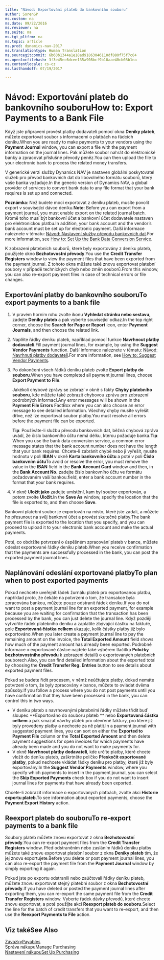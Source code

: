 ```yaml
---
title: "Návod: Exportování plateb do bankovního souboru"
author: SorenGP
ms.custom: na
ms.date: 09/22/2016
ms.reviewer: na
ms.suite: na
ms.tgt_pltfrm: na
ms.topic: article
ms.prod: dynamics-nav-2017
ms.translationtype: Human Translation
ms.sourcegitcommit: 6b60b1344a1e18ad91863046110df880f75f7c04
ms.openlocfilehash: 3f3e45ec6dcee135a908bcf9b10aae40cb08b1ea
ms.contentlocale: cs-cz
ms.lasthandoff: 07/19/2017

---
```


# <a name="how-to-export-payments-to-a-bank-file"></a><span data-ttu-id="49a72-102">Návod: Exportování plateb do bankovního souboru</span><span class="sxs-lookup"><span data-stu-id="49a72-102">How to: Export Payments to a Bank File</span></span>
<span data-ttu-id="49a72-103">Když jste připraveni provést platby dodavateli pomocí okna **Deníky plateb**, můžete exportovat soubor s informacemi o platbách na řádcích deníku.</span><span class="sxs-lookup"><span data-stu-id="49a72-103">When you are ready to make payments to your vendors using the **Payment Journal** window, you can export a file with the payment information on the journal lines.</span></span> <span data-ttu-id="49a72-104">Pak můžete soubor nahrát do elektronické banky a zpracovat příslušné převody peněz.</span><span class="sxs-lookup"><span data-stu-id="49a72-104">You can then upload the file to your electronic bank to process the related money transfers.</span></span>

<span data-ttu-id="49a72-105">V generické verzi služby Dynamics NAV je nastaven globální poskytovatel služeb pro převod bankovních dat do libovolného formátu souborů, který vaše banka vyžaduje.</span><span class="sxs-lookup"><span data-stu-id="49a72-105">In the generic version of Dynamics NAV, a global provider of services to convert bank data to any file format that your bank requires is set up and connected.</span></span>

<span data-ttu-id="49a72-106">**Poznámka**: Než budete moci exportovat z deníku plateb, musíte povolit export v související dávce deníku.</span><span class="sxs-lookup"><span data-stu-id="49a72-106">**Note**: Before you can export from a payment journal, you must enable export on the related journal batch.</span></span> <span data-ttu-id="49a72-107">Kromě toho musí být bankovní účet a bankovní účet dodavatele nastaven pro elektronickou platbu.</span><span class="sxs-lookup"><span data-stu-id="49a72-107">In addition, your bank account and the vendor’s bank account must be set up for electronic payment.</span></span> <span data-ttu-id="49a72-108">Další informace naleznete v tématu: [Návod: Nastavení služby převodu bankovních dat](bank-how-setup-bank-data-conversion-service.md).</span><span class="sxs-lookup"><span data-stu-id="49a72-108">For more information, see [How to: Set Up the Bank Data Conversion Service](bank-how-setup-bank-data-conversion-service.md).</span></span>

<span data-ttu-id="49a72-109">K zobrazení platebních souborů, které byly exportovány z deníku plateb, použijete okno **Bezhotovostní převody**.</span><span class="sxs-lookup"><span data-stu-id="49a72-109">You use the **Credit Transfer Registers** window to view the payment files that have been exported from the payment journal.</span></span> <span data-ttu-id="49a72-110">Z tohoto okna můžete také znovu exportovat platební soubory v případě technických chyb nebo změn souborů.</span><span class="sxs-lookup"><span data-stu-id="49a72-110">From this window, you can also re-export payment files in case of technical errors or file changes.</span></span>

## <a name="to-export-payments-to-a-bank-file"></a><span data-ttu-id="49a72-111">Exportování platby do bankovního souboru</span><span class="sxs-lookup"><span data-stu-id="49a72-111">To export payments to a bank file</span></span>
1. <span data-ttu-id="49a72-112">V pravém horním rohu zvolte ikonu **Vyhledat stránku nebo sestavu**, zadejte **Deníky plateb** a pak vyberte související odkaz.</span><span class="sxs-lookup"><span data-stu-id="49a72-112">In the top right corner, choose the **Search for Page or Report** icon, enter **Payment Journals**, and then choose the related link.</span></span>
2. <span data-ttu-id="49a72-113">Naplňte řádky deníku plateb, například pomocí funkce **Navrhnout platby dodavateli**.</span><span class="sxs-lookup"><span data-stu-id="49a72-113">Fill payment journal lines, for example, by using the **Suggest Vendor Payments** function.</span></span> <span data-ttu-id="49a72-114">Další informace naleznete v tématu: [Návod: Navrhnutí platby dodavateli](payables-how-suggest-vendor-payments.md).</span><span class="sxs-lookup"><span data-stu-id="49a72-114">For more information, see [How to: Suggest Vendor Payments](payables-how-suggest-vendor-payments.md).</span></span>  
3. <span data-ttu-id="49a72-115">Po dokončení všech řádků deníku plateb zvolte **Export platby do souboru**.</span><span class="sxs-lookup"><span data-stu-id="49a72-115">When you have completed all payment journal lines, choose **Export Payment to File**.</span></span>

    <span data-ttu-id="49a72-116">Jakékoli chybové zprávy se zobrazí v okně s fakty **Chyby platebního souboru**, kde můžete také zobrazit chybovou zprávu pro zobrazení podrobných informací.</span><span class="sxs-lookup"><span data-stu-id="49a72-116">Any error messages will be shown in the **Payment File Errors** FactBox where you can also choose an error message to see detailed information.</span></span> <span data-ttu-id="49a72-117">Všechny chyby musíte vyřešit dříve, než lze exportovat soubor platby.</span><span class="sxs-lookup"><span data-stu-id="49a72-117">You must resolve all errors before the payment file can be exported.</span></span>

    <span data-ttu-id="49a72-118">**Tip**: Používáte-li službu převodu bankovních dat, běžná chybová zpráva uvádí, že číslo bankovního účtu nemá délku, kterou požaduje banka.</span><span class="sxs-lookup"><span data-stu-id="49a72-118">**Tip**: When you use the bank data conversion service, a common error message states that the bank account number does not have the length that your bank requires.</span></span> <span data-ttu-id="49a72-119">Chcete-li zabránit chybě nebo ji vyřešit, musíte hodnotu v poli **IBAN** v okně **Karta bankovního účtu** a poté v poli **Číslo bankovním účtu**</span><span class="sxs-lookup"><span data-stu-id="49a72-119">To avoid or resolve the error, you must remove the value in the **IBAN** field in the **Bank Account Card** window and then, in the **Bank Account No.**</span></span> <span data-ttu-id="49a72-120">zadejte číslo bankovního účtu ve formátu požadovaném vaší bankou.</span><span class="sxs-lookup"><span data-stu-id="49a72-120">field, enter a bank account number in the format that your bank requires.</span></span>
4. <span data-ttu-id="49a72-121">V okně **Uložit jako** zadejte umístění, kam byl soubor exportován, a potom zvolte **Uložit**.</span><span class="sxs-lookup"><span data-stu-id="49a72-121">In the **Save As** window, specify the location that the file is exported to, and then choose **Save**.</span></span>

<span data-ttu-id="49a72-122">Bankovní platební soubor je exportován na místo, které jste zadali, a můžete ho přesunout na svůj bankovní účet a provést skutečné platby.</span><span class="sxs-lookup"><span data-stu-id="49a72-122">The bank payment file is exported to the location that you specify, and you can proceed to upload it to your electronic bank account and make the actual payments.</span></span>

<span data-ttu-id="49a72-123">Poté, co obdržíte potvrzení o úspěšném zpracování plateb v bance, můžete odeslat exportované řádky deníku plateb.</span><span class="sxs-lookup"><span data-stu-id="49a72-123">When you receive confirmation that the payments are successfully processed in the bank, you can post the exported payment journal lines.</span></span>

## <a name="to-plan-when-to-post-exported-payments"></a><span data-ttu-id="49a72-124">Naplánování odeslání exportované platby</span><span class="sxs-lookup"><span data-stu-id="49a72-124">To plan when to post exported payments</span></span>
<span data-ttu-id="49a72-125">Pokud nechcete uveřejnit řádek žurnálu plateb pro exportovanou platbu, například proto, že čekáte na potvrzení o tom, že transakce byla zpracována bankou, můžete pouze odstranit řádek deníku.</span><span class="sxs-lookup"><span data-stu-id="49a72-125">If you do not want to post a payment journal line for an exported payment, for example because you are waiting for confirmation that the transaction has been processed by the bank, you can just delete the journal line.</span></span> <span data-ttu-id="49a72-126">Když později vytvoříte řádek platebního deníku a zaplatíte zbývající částku na faktuře, pole **Exportovaná částka celkem** ukazuje, kolik částky platby již bylo exportováno.</span><span class="sxs-lookup"><span data-stu-id="49a72-126">When you later create a payment journal line to pay the remaining amount on the invoice, the **Total Exported Amount** field shows how much of the payment amount has already been exported.</span></span> <span data-ttu-id="49a72-127">Podrobné informace o exportované částce najdete také výběrem tlačítka **Položky bezhotovostního převodu** k zobrazení detailů o exportovaných platebních souborech.</span><span class="sxs-lookup"><span data-stu-id="49a72-127">Also, you can find detailed information about the exported total by choosing the **Credit Transfer Reg. Entries** button to see details about exported payment files.</span></span>

<span data-ttu-id="49a72-128">Pokud se budete řídit procesem, v němž neúčtujete platby, dokud nemáte potvrzení o tom, že byly zpracovány v bance, můžete to ovládat dvěma způsoby.</span><span class="sxs-lookup"><span data-stu-id="49a72-128">If you follow a process where you do not post payments until you have confirmation that they have been processed in the bank, you can control this in two ways.</span></span>

* <span data-ttu-id="49a72-129">V deníku plateb s navrhovanými platebními řádky můžete třídit buď sloupec **Exportováno do souboru plateb ** nebo **Exportovaná částka celkem** a pak smazat návrhy plateb pro otevřené faktury, pro které již byly provedeny platby a nechcete za ně platit.</span><span class="sxs-lookup"><span data-stu-id="49a72-129">In a payment journal with suggested payment lines, you can sort on either the **Exported to Payment File** column or the **Total Exported Amount** and then delete payment suggestions for open invoices for which payments have already been made and you do not want to make payments for.</span></span>
* <span data-ttu-id="49a72-130">V okně **Navrhnout platby dodavateli**, kde určíte platby, které chcete vložit do deníku plateb, zaškrtněte políčko **Přeskočit exportované platby**, pokud nechcete vkládat řádky deníku pro platby, které již byly exportovány.</span><span class="sxs-lookup"><span data-stu-id="49a72-130">In the **Suggest Vendor Payments** window, where you specify which payments to insert in the payment journal, you can select the **Skip Exported Payments** check box if you do not want to insert journal lines for payments that have already been exported.</span></span>

<span data-ttu-id="49a72-131">Chcete-li zobrazit informace o exportovaných platbách, zvolte akci **Historie exportu plateb**.</span><span class="sxs-lookup"><span data-stu-id="49a72-131">To see information about exported payments, choose the **Payment Export History** action.</span></span>

## <a name="to-re-export-payments-to-a-bank-file"></a><span data-ttu-id="49a72-132">Reexport plateb do souboru</span><span class="sxs-lookup"><span data-stu-id="49a72-132">To re-export payments to a bank file</span></span>
<span data-ttu-id="49a72-133">Soubory plateb můžete znovu exportovat z okna **Bezhotovostní převody**.</span><span class="sxs-lookup"><span data-stu-id="49a72-133">You can re-export payment files from the **Credit Transfer Registers** window.</span></span> <span data-ttu-id="49a72-134">Před odstraněním nebo zasláním řádků deníku platby můžete také znovu exportovat platební soubor z okna **Deníky plateb** tím, že jej znovu exportujete.</span><span class="sxs-lookup"><span data-stu-id="49a72-134">Before you delete or post payment journal lines, you can also re-export the payment file from the **Payment Journal** window by simply exporting it again.</span></span>

<span data-ttu-id="49a72-135">Pokud jste po exportu odstranili nebo zaúčtovali řádky deníku plateb, můžete znovu exportovat stejný platební soubor z okna **Bezhotovostní převody**.</span><span class="sxs-lookup"><span data-stu-id="49a72-135">If you have deleted or posted the payment journal lines after exporting them, you can re-export the same payment file from the **Credit Transfer Registers** window.</span></span> <span data-ttu-id="49a72-136">Vyberte řádek dávky převodů, které chcete znovu exportovat, a poté použijte akci **Reexport plateb do souboru**.</span><span class="sxs-lookup"><span data-stu-id="49a72-136">Select the line for the batch of credit transfers that you want to re-export, and then use the **Reexport Payments to File** action.</span></span>

## <a name="see-also"></a><span data-ttu-id="49a72-137">Viz také</span><span class="sxs-lookup"><span data-stu-id="49a72-137">See Also</span></span>
[<span data-ttu-id="49a72-138">Závazky</span><span class="sxs-lookup"><span data-stu-id="49a72-138">Payables</span></span>](payables-manage-payables.md)  
[<span data-ttu-id="49a72-139">Správa nákupu</span><span class="sxs-lookup"><span data-stu-id="49a72-139">Manage Purchasing</span></span>](purchasing-manage-purchasing.md)  
[<span data-ttu-id="49a72-140">Nastavení nákupu</span><span class="sxs-lookup"><span data-stu-id="49a72-140">Set Up Purchasing</span></span>](purchasing-setup-purchasing.md)

